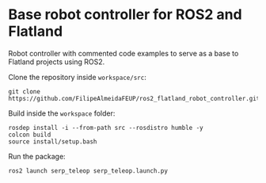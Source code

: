 # Base robot controller for ROS2 and Flatland 

Robot controller with commented code examples to serve as a base to Flatland projects using ROS2.

Clone the repository inside `workspace/src`:
```
git clone https://github.com/FilipeAlmeidaFEUP/ros2_flatland_robot_controller.git
```

Build inside the `workspace` folder:
```
rosdep install -i --from-path src --rosdistro humble -y
colcon build
source install/setup.bash
```

Run the package:
```
ros2 launch serp_teleop serp_teleop.launch.py
```